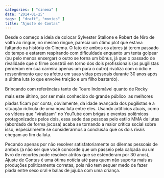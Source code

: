 ```yaml
---
categories: [ "cinema" ]
date: "2014-01-25"
tags: [ "draft", "movies" ]
title: "Ajuste de Contas"
---
```

Desde o começo a ideia de colocar Sylvester Stallone e Robert de
Niro de volta ao ringue, no mesmo ringue, parecia um ótimo plot que
estava faltando na história do Cinema. O fato de ambos os atores já
terem passado do tempo e estarem respirando com dificuldade enquanto
um tenta golpear (ou pelo menos enxergar) o outro se torna um bônus,
já que o passado de rivalidade que o filme constrói em torno dos dois
profissionais (os pugilistas perderam em sua carreira apenas um para o
outro) rivaliza com o ódio e ressentimento que os afetou em suas vidas
pessoais durante 30 anos após a última luta (o que envolve traição
e um filho bastardo).

Brincando com referências tanto de Touro Indomável quanto de Rocky
 mais este último, por ser mais conhecido do grande público  as
melhores piadas ficam por conta, obviamente, da idade avançada dos
pugilistas e a situação ridícula de uma nova luta entre eles. Usando
artifícios atuais, como os vídeos que "viralizam" no YouTube com brigas
e eventos polêmicos protagonizados pelos dois, essa sede das pessoas
pelo estilo MMA de lutas (abordado de forma jocosa) acaba se tornando
a maior crítica social sobre isso, especialmente se considerarmos a
conclusão que os dois rivais chegam ao fim da luta.

Pecando apenas por não resolver satisfatoriamente os dilemas pessoais de
ambos (a não ser que você concorde que um passeio pela calçada ou um
livro de recortes pode resolver atritos que se estenderam por 30 anos),
Ajuste de Contas é uma ótima notícia até para quem não suporta
mais as produções politicamente corretas, pois não tem sequer medo
de fazer piada entre sexo oral e balas de jujuba com uma criança.
